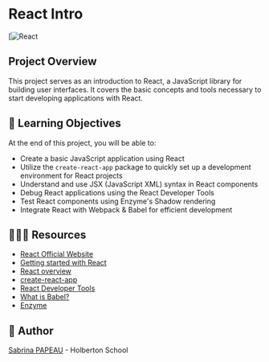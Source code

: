# React Intro
[![React](https://zupimages.net/up/24/34/7z0w.png)

##  Project Overview

This project serves as an introduction to React, a JavaScript library for building user interfaces. It covers the basic concepts and tools necessary to start developing applications with React.

## 📖 Learning Objectives

At the end of this project, you will be able to:

- Create a basic JavaScript application using React
- Utilize the `create-react-app` package to quickly set up a development environment for React projects
- Understand and use JSX (JavaScript XML) syntax in React components
- Debug React applications using the React Developer Tools
- Test React components using Enzyme's Shadow rendering
- Integrate React with Webpack & Babel for efficient development

## 🧑🏻‍💻 Resources

- [React Official Website](https://reactjs.org/)
- [Getting started with React](https://reactjs.org/docs/getting-started.html)
- [React overview](https://reactjs.org/docs/hello-world.html)
- [create-react-app](https://create-react-app.dev/)
- [React Developer Tools](https://chrome.google.com/webstore/detail/react-developer-tools/fmkadmapgofadopljbjfkapdkoienihi)
- [What is Babel?](https://babeljs.io/)
- [Enzyme](https://enzymejs.github.io/enzyme/)

##  🙇 Author

[Sabrina PAPEAU](https://github.com/Holbiwan) - Holberton School
